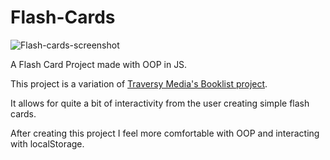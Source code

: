 # Flash-Cards

![Flash-cards-screenshot](https://user-images.githubusercontent.com/61213307/130630118-ecd12898-e49a-431b-8e7e-64a1d2bf5f4b.png)

A Flash Card Project made with OOP in JS.

This project is a variation of [Traversy Media's Booklist project](https://www.youtube.com/watch?v=JaMCxVWtW58).

It allows for quite a bit of interactivity from the user creating simple flash cards. 

After creating this project I feel more comfortable with OOP and interacting with localStorage.
